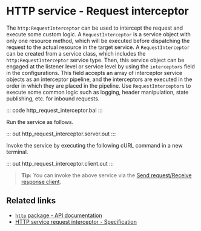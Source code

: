 # HTTP service - Request interceptor

The `http:RequestInterceptor` can be used to intercept the request and execute some custom logic. A `RequestInterceptor` is a service object with only one resource method, which will be executed before dispatching the request to the actual resource in the target service. A `RequestInterceptor` can be created from a service class, which includes the `http:RequestInterceptor` service type. Then, this service object can be engaged at the listener level or service level by using the `interceptors` field in the configurations. This field accepts an array of interceptor service objects as an interceptor pipeline, and the interceptors are executed in the order in which they are placed in the pipeline. Use `RequestInterceptors` to execute some common logic such as logging, header manipulation, state publishing, etc. for inbound requests.

::: code http_request_interceptor.bal :::

Run the service as follows.

::: out http_request_interceptor.server.out :::

Invoke the service by executing the following cURL command in a new terminal.

::: out http_request_interceptor.client.out :::

>**Tip:** You can invoke the above service via the [Send request/Receive response client](/learn/by-example/http-client-send-request-receive-response/).

## Related links
- [`http` package - API documentation](https://lib.ballerina.io/ballerina/http/latest/)
- [HTTP service request interceptor - Specification](/spec/http/#811-request-interceptor)
